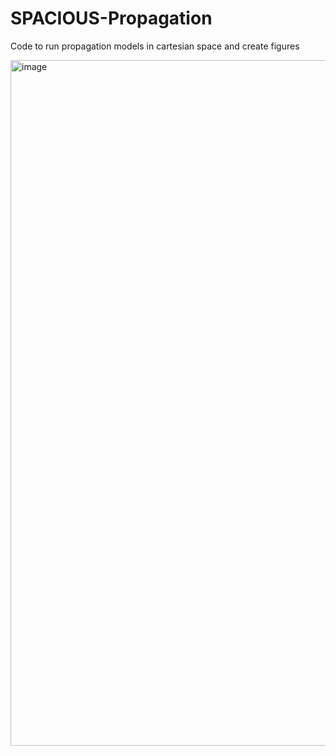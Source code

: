 # SPACIOUS-Propagation

Code to run propagation models in cartesian space and create figures

<img width="1732" height="1097" alt="image" src="https://github.com/user-attachments/assets/cf66663a-56b0-4c10-8adb-e33c44bc2cde" />
